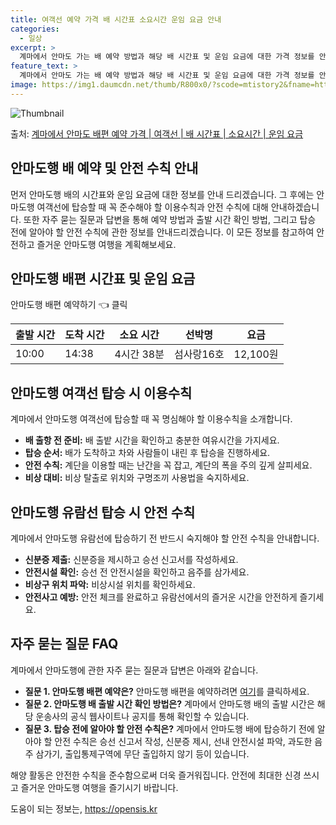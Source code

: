 ```yaml
---
title: 여객선 예약 가격 배 시간표 소요시간 운임 요금 안내
categories:
  - 일상
excerpt: >
  계마에서 안마도 가는 배 예약 방법과 해당 배 시간표 및 운임 요금에 대한 가격 정보를 안내 드리겠습니다. 안전하고 재밋는 안마도행 여행을 위해 아래 정보 참고하시기 바랍니다. 안마도행 배편 예약하기 👈 클릭계마에서 안마도행 배 시간표출발 시간도착 시간소요 시간선박명요금10:0014:384시간 38분섬사랑16호12,100원안마도행 배편 예약하기 👈 클릭계마에서 안마도행 여객선 탑승 시 이용수칙계마에서 안마도행 여객선에 탑승할 때 꼭 명심해야 할 이용수칙을 소개합니다. 1. 배 출항 전 준비 배 출항 시간을 확인하고 미리 매표소로 가서 충분한 여유시간을 가지세요. 2. 탑승 순서 배가 도착하고 차와 사람들이 내린 후 탑승을 진행하세요. 3. 안전 수칙 계단을 이용할 때는 난간을 꼭 잡고, 계단의 폭을 주의..
feature_text: >
  계마에서 안마도 가는 배 예약 방법과 해당 배 시간표 및 운임 요금에 대한 가격 정보를 안내 드리겠습니다. 안전하고 재밋는 안마도행 여행을 위해 아래 정보 참고하시기 바랍니다. 안마도행 배편 예약하기 👈 클릭계마에서 안마도행 배 시간표출발 시간도착 시간소요 시간선박명요금10:0014:384시간 38분섬사랑16호12,100원안마도행 배편 예약하기 👈 클릭계마에서 안마도행 여객선 탑승 시 이용수칙계마에서 안마도행 여객선에 탑승할 때 꼭 명심해야 할 이용수칙을 소개합니다. 1. 배 출항 전 준비 배 출항 시간을 확인하고 미리 매표소로 가서 충분한 여유시간을 가지세요. 2. 탑승 순서 배가 도착하고 차와 사람들이 내린 후 탑승을 진행하세요. 3. 안전 수칙 계단을 이용할 때는 난간을 꼭 잡고, 계단의 폭을 주의..
image: https://img1.daumcdn.net/thumb/R800x0/?scode=mtistory2&fname=https%3A%2F%2Fblog.kakaocdn.net%2Fdn%2F2sCfB%2FbtsHB7pVPEd%2FFTHBa45Sy4QKtulFDkSETK%2Fimg.webp
---
```


![Thumbnail](https://img1.daumcdn.net/thumb/R800x0/?scode=mtistory2&fname=https%3A%2F%2Fblog.kakaocdn.net%2Fdn%2F2sCfB%2FbtsHB7pVPEd%2FFTHBa45Sy4QKtulFDkSETK%2Fimg.webp)

<p>출처: <a href="https://opensis.kr/entry/%EA%B3%84%EB%A7%88%EC%97%90%EC%84%9C-%EC%95%88%EB%A7%88%EB%8F%84-%EB%B0%B0%ED%8E%B8-%EC%98%88%EC%95%BD-%EA%B0%80%EA%B2%A9-%EC%97%AC%EA%B0%9D%EC%84%A0-%EB%B0%B0-%EC%8B%9C%EA%B0%84%ED%91%9C-%EC%86%8C%EC%9A%94%EC%8B%9C%EA%B0%84-%EC%9A%B4%EC%9E%84-%EC%9A%94%EA%B8%88" rel="dofollow">계마에서 안마도 배편 예약 가격 | 여객선 | 배 시간표 | 소요시간 | 운임 요금</a> </p>

## 안마도행 배 예약 및 안전 수칙 안내



먼저 안마도행 배의 시간표와 운임 요금에 대한 정보를 안내 드리겠습니다. 그 후에는 안마도행 여객선에 탑승할 때 꼭 준수해야 할 이용수칙과
안전 수칙에 대해 안내하겠습니다. 또한 자주 묻는 질문과 답변을 통해 예약 방법과 출발 시간 확인 방법, 그리고 탑승 전에 알아야 할 안전
수칙에 관한 정보를 안내드리겠습니다. 이 모든 정보를 참고하여 안전하고 즐거운 안마도행 여행을 계획해보세요.



## 안마도행 배편 시간표 및 운임 요금

안마도행 배편 예약하기 👈 클릭

**출발 시간** | **도착 시간** | **소요 시간** | **선박명** | **요금**  
---|---|---|---|---  
10:00 | 14:38 | 4시간 38분 | 섬사랑16호 | 12,100원  
  


## 안마도행 여객선 탑승 시 이용수칙

계마에서 안마도행 여객선에 탑승할 때 꼭 명심해야 할 이용수칙을 소개합니다.

  * **배 출항 전 준비:** 배 출밭 시간을 확인하고 충분한 여유시간을 가지세요.
  * **탑승 순서:** 배가 도착하고 차와 사람들이 내린 후 탑승을 진행하세요.
  * **안전 수칙:** 계단을 이용할 때는 난간을 꼭 잡고, 계단의 폭을 주의 깊게 살피세요.
  * **비상 대비:** 비상 탈출로 위치와 구명조끼 사용법을 숙지하세요.



## 안마도행 유람선 탑승 시 안전 수칙

계마에서 안마도행 유람선에 탑승하기 전 반드시 숙지해야 할 안전 수칙을 안내합니다.

  * **신분증 제출:** 신분증을 제시하고 승선 신고서를 작성하세요.
  * **안전시설 확인:** 승선 전 안전시설을 확인하고 음주를 삼가세요.
  * **비상구 위치 파악:** 비상시설 위치를 확인하세요.
  * **안전사고 예방:** 안전 체크를 완료하고 유람선에서의 즐거운 시간을 안전하게 즐기세요.



## 자주 묻는 질문 FAQ

계마에서 안마도행에 관한 자주 묻는 질문과 답변은 아래와 같습니다.

  * **질문 1. 안마도행 배편 예약은?** 안마도행 배편을 예약하려면 [여기](https://opensis.kr/entry/%EA%B3%84%EB%A7%88%EC%97%90%EC%84%9C-%EC%95%88%EB%A7%88%EB%8F%84-%EB%B0%B0%ED%8E%B8-%EC%98%88%EC%95%BD-%EA%B0%80%EA%B2%A9-%EC%97%AC%EA%B0%9D%EC%84%A0-%EB%B0%B0-%EC%8B%9C%EA%B0%84%ED%91%9C-%EC%86%8C%EC%9A%94%EC%8B%9C%EA%B0%84-%EC%9A%B4%EC%9E%84-%EC%9A%94%EA%B8%88)를 클릭하세요.
  * **질문 2. 안마도행 배 출발 시간 확인 방법은?** 계마에서 안마도행 배의 출발 시간은 해당 운송사의 공식 웹사이트나 공지를 통해 확인할 수 있습니다.
  * **질문 3. 탑승 전에 알아야 할 안전 수칙은?** 계마에서 안마도행 배에 탑승하기 전에 알아야 할 안전 수칙은 승선 신고서 작성, 신분증 제시, 선내 안전시설 파악, 과도한 음주 삼가기, 출입통제구역에 무단 출입하지 않기 등이 있습니다.



해양 활동은 안전한 수칙을 준수함으로써 더욱 즐거워집니다. 안전에 최대한 신경 쓰시고 즐거운 안마도행 여행을 즐기시기 바랍니다.

 

도움이 되는 정보는, <a href="https://opensis.kr" rel="dofollow">https://opensis.kr</a>


